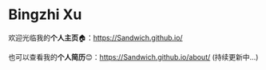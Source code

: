 # Bingzhi Xu

欢迎光临我的**个人主页**🏠：<https://Sandwich.github.io/>

也可以查看我的**个人简历**😊：<https://Sandwich.github.io/about/> (持续更新中...)

